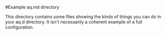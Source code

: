 #Example aq.md directory

This directory contains some files showing the kinds of things you can do
in your aq.d directory. It isn't necessarily a coherent example of a full
configuration.
